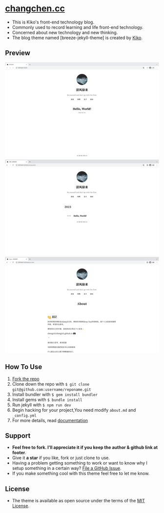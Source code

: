 # [changchen.cc](https://changchen.cc)

- This is Kiko's front-end technology blog.
- Commonly used to record learning and life front-end technology.
- Concerned about new technology and new thinking.
- The blog theme named [breeze-jekyll-theme] is created by [Kiko](https://changchen.cc/).


## Preview

<img src="/assets/img/preview/home.png"/>
<img src="/assets/img/preview/archive.png"/>
<img src="/assets/img/preview/post.png"/>

## How To Use

1. [Fork the repo](https://github.com/chengirii/chengirii.github.io)
2. Clone down the repo with `$ git clone git@github.com:username/reponame.git`
3. Install bundler with `$ gem install bundler`
4. Install gems with `$ bundle install`
5. Run jekyll with `$ npm run dev`
6. Begin hacking for your project,You need modify `about.md` and `_config.yml`
7. For more details, read [documentation](http://jekyllrb.com/)

## Support

- **Feel free to fork. I'll appreciate it if you keep the author & github link at footer**.
- Give it **a star** if you like, fork or just clone to use.
- Having a problem getting something to work or want to know why I setup something in a certain way? [File a GitHub Issue](https://github.com/chengirii/chengirii.github.io/issues/new).
- If you make something cool with this theme feel free to let me know.

## License

- The theme is available as open source under the terms of the [MIT License](http://opensource.org/licenses/MIT).
